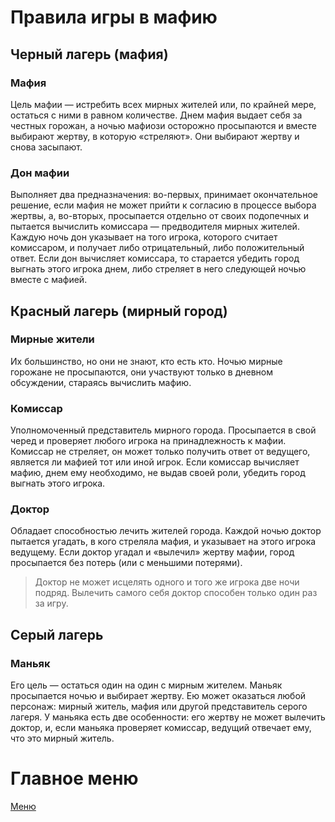 # Правила игры в мафию
## Черный лагерь (мафия)
### Мафия
Цель мафии — истребить всех мирных жителей или, по крайней мере, остаться с ними в равном количестве. Днем мафия выдает себя за честных горожан, а ночью мафиози осторожно просыпаются и вместе выбирают жертву, в которую «стреляют». Они выбирают жертву и снова засыпают.
### Дон мафии
Выполняет два предназначения: во-первых, принимает окончательное решение, если мафия не может прийти к согласию в процессе выбора жертвы, а, во-вторых, просыпается отдельно от своих подопечных и пытается вычислить комиссара — предводителя мирных жителей. Каждую ночь дон указывает на того игрока, которого считает комиссаром, и получает либо отрицательный, либо положительный ответ. Если дон вычисляет комиссара, то старается убедить город выгнать этого игрока днем, либо стреляет в него следующей ночью вместе с мафией.
## Красный лагерь (мирный город)
### Мирные жители
Их большинство, но они не знают, кто есть кто. Ночью мирные горожане не просыпаются, они участвуют только в дневном обсуждении, стараясь вычислить мафию.
### Комиссар
Уполномоченный представитель мирного города. Просыпается в свой черед и проверяет любого игрока на принадлежность к мафии. Комиссар не стреляет, он может только получить ответ от ведущего, является ли мафией тот или иной игрок. Если комиссар вычисляет мафию, днем ему необходимо, не выдав своей роли, убедить город выгнать этого игрока.
### Доктор
Обладает способностью лечить жителей города. Каждой ночью доктор пытается угадать, в кого стреляла мафия, и указывает на этого игрока ведущему. Если доктор угадал и «вылечил» жертву мафии, город просыпается без потерь (или с меньшими потерями).
> Доктор не может исцелять одного и того же игрока две ночи подряд. Вылечить самого себя доктор способен только один раз за игру.
## Серый лагерь
### Маньяк
Его цель — остаться один на один с мирным жителем. Маньяк просыпается ночью и выбирает жертву. Ею может оказаться любой персонаж: мирный житель, мафия или другой представитель серого лагеря. У маньяка есть две особенности: его жертву не может вылечить доктор, и, если маньяка проверяет комиссар, ведущий отвечает ему, что это мирный житель.
# Главное меню
[Меню](https://github.com/Borziydog/Game-Bot-Docs/blob/f858ab84f2e1d58d9598415faf4e203e71eec370/README.md)
